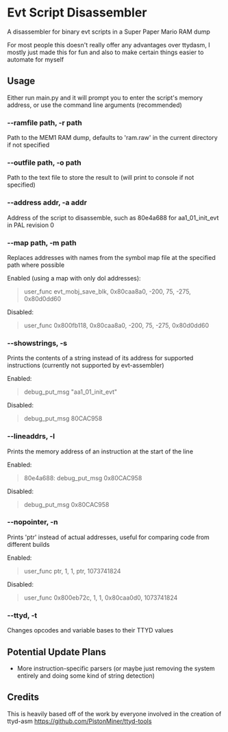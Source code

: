 # Evt Script Disassembler
A disassembler for binary evt scripts in a Super Paper Mario RAM dump

For most people this doesn't really offer any advantages over ttydasm, I mostly just made this for fun and also to make certain things easier to automate for myself

## Usage
Either run main.py and it will prompt you to enter the script's memory address, or use the command line arguments (recommended)

### --ramfile path, -r path
Path to the MEM1 RAM dump, defaults to 'ram.raw' in the current directory if not specified

### --outfile path, -o path
Path to the text file to store the result to (will print to console if not specified)

### --address addr, -a addr
Address of the script to disassemble, such as 80e4a688 for aa1_01_init_evt in PAL revision 0

### --map path, -m path
Replaces addresses with names from the symbol map file at the specified path where possible

Enabled (using a map with only dol addresses):

> user_func evt_mobj_save_blk, 0x80caa8a0, -200, 75, -275, 0x80d0dd60

Disabled:

> user_func 0x800fb118, 0x80caa8a0, -200, 75, -275, 0x80d0dd60

### --showstrings, -s
Prints the contents of a string instead of its address for supported instructions (currently not supported by evt-assembler)

Enabled:

> debug_put_msg "aa1_01_init_evt"

Disabled:

> debug_put_msg 80CAC958

### --lineaddrs, -l
Prints the memory address of an instruction at the start of the line

Enabled:

> 80e4a688: debug_put_msg 0x80CAC958

Disabled:

> debug_put_msg 0x80CAC958

### --nopointer, -n
Prints 'ptr' instead of actual addresses, useful for comparing code from different builds

Enabled:

> user_func ptr, 1, 1, ptr, 1073741824

Disabled:

> user_func 0x800eb72c, 1, 1, 0x80caa0d0, 1073741824

### --ttyd, -t
Changes opcodes and variable bases to their TTYD values

## Potential Update Plans
- More instruction-specific parsers (or maybe just removing the system entirely and doing some kind of string detection)

## Credits
This is heavily based off of the work by everyone involved in the creation of ttyd-asm
https://github.com/PistonMiner/ttyd-tools
